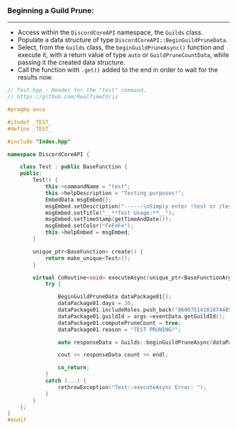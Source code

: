 ### **Beginning a Guild Prune:**
---
- Access within the `DiscordCoreAPI` namespace, the `Guilds` class.
- Populate a data structure of type `DiscordCoreAPI::BeginGuildPruneData`.
- Select, from the `Guilds` class, the `beginGuildPruneAsync()` function and execute it, with a return value of type `auto` or `GuildPruneCountData`, while passing it the created data structure.
- Call the function with `.get()` added to the end in order to wait for the results now.

```cpp
// Test.hpp - Header for the "test" command.
// https://github.com/RealTimeChris

#pragma once

#ifndef _TEST_
#define _TEST_

#include "Index.hpp"

namespace DiscordCoreAPI {

	class Test : public BaseFunction {
	public:
		Test() {
			this->commandName = "test";
			this->helpDescription = "Testing purposes!";
			EmbedData msgEmbed{};
			msgEmbed.setDescription("------\nSimply enter !test or /test!\n------");
			msgEmbed.setTitle("__**Test Usage:**__");
			msgEmbed.setTimeStamp(getTimeAndDate());
			msgEmbed.setColor("FeFeFe");
			this->helpEmbed = msgEmbed;
		}

		unique_ptr<BaseFunction> create() {
			return make_unique<Test>();
		}

		virtual CoRoutine<void> executeAsync(unique_ptr<BaseFunctionArguments> args) {
			try {

				BeginGuildPruneData dataPackage01{};
				dataPackage01.days = 30;
				dataPackage01.includeRoles.push_back("860075141818744853");
				dataPackage01.guildId = args->eventData.getGuildId();
				dataPackage01.computePruneCount = true;
				dataPackage01.reason = "TEST PRUNING!";

				auto responseData = Guilds::beginGuildPruneAsync(dataPackage01).get();

				cout << responseData.count << endl;

				co_return;
			}
			catch (...) {
				rethrowException("Test::executeAsync Error: ");
			}
		}
	};
}
#endif

```
